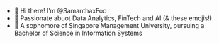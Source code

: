 - 👋 Hi there! I’m @SamanthaxFoo
- 👀 Passionate abuot Data Analytics, FinTech and AI (& these emojis!)
- 🌱 A sophomore of Singapore Management University, pursuing a Bachelor of Science in Information Systems


<!---
- 💞️ I’m looking to collaborate on ...
- 📫 How to reach me ...
SamanthaxFoo/SamanthaxFoo is a ✨ special ✨ repository because its `README.md` (this file) appears on your GitHub profile.
You can click the Preview link to take a look at your changes.
--->
